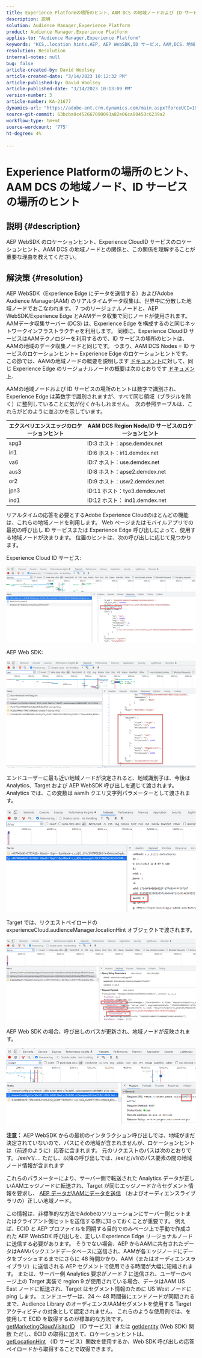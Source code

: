 ```yaml
---
title: Experience Platformの場所のヒント、AAM DCS の地域ノードおよび ID サービスの場所のヒント
description: 説明
solution: Audience Manager,Experience Platform
product: Audience Manager,Experience Platform
applies-to: "Audience Manager,Experience Platform"
keywords: "KCS,.location hints,AEP, AEP WebSDK,ID サービス，AAM,DCS，地域ノード"
resolution: Resolution
internal-notes: null
bug: false
article-created-by: David Woolsey
article-created-date: "3/14/2023 10:12:32 PM"
article-published-by: David Woolsey
article-published-date: "3/14/2023 10:13:09 PM"
version-number: 3
article-number: KA-21677
dynamics-url: "https://adobe-ent.crm.dynamics.com/main.aspx?forceUCI=1&pagetype=entityrecord&etn=knowledgearticle&id=a11c9f4c-b5c2-ed11-83ff-6045bd006a22"
source-git-commit: 63bcba0c452667090093a82e06ca80450c6239a2
workflow-type: tm+mt
source-wordcount: '775'
ht-degree: 4%

---
```


# Experience Platformの場所のヒント、AAM DCS の地域ノード、ID サービスの場所のヒント

## 説明 {#description}

AEP WebSDK のロケーションヒント、Experience CloudID サービスのロケーションヒント、AAM DCS の地域ノードとの関係と、この関係を理解することが重要な理由を教えてください。

## 解決策 {#resolution}


AEP WebSDK（Experience Edge にデータを送信する）およびAdobe Audience Manager(AAM) のリアルタイムデータ収集は、世界中に分散した地域ノードでおこなわれます。 7 つのリージョナルノードと、AEP WebSDK/Experience Edge とAAMデータ収集で同じノードが使用されます。 AAMデータ収集サーバー (DCS) は、Experience Edge を構成するのと同じネットワークインフラストラクチャを利用します。 同様に、Experience CloudID サービスはAAMテクノロジーを利用するので、ID サービスの場所のヒントは、AAMの地域のデータ収集ノードと同じです。 つまり、AAM DCS Nodes = ID サービスのロケーションヒント= Experience Edge のロケーションヒントです。 この節では、AAMの地域ノードの概要を説明します [ドキュメント](https://experienceleague.adobe.com/docs/audience-manager/user-guide/api-and-sdk-code/dcs/dcs-api-reference/dcs-regions.html?lang=ja)に対して、同じ Experience Edge のリージョナルノードの概要は次のとおりです [ドキュメント](https://experienceleague.adobe.com/docs/experience-platform/edge-network-server-api/location-hints.html?lang=en).

AAMの地域ノードおよび ID サービスの場所のヒントは数字で識別され、Experience Edge は英数字で識別されますが、すべて同じ領域（ブラジルを除く）に整列していることに気が付くかもしれません。  次の参照テーブルは、これらがどのように並ぶかを示しています。


| エクスペリエンスエッジのロケーションヒント | AAM DCS Region Node/ID サービスのロケーションヒント |
| --- | --- |
| spg3 | ID:3 ホスト：apse.demdex.net |
| irl1 | ID:6 ホスト：irl1.demdex.net |
| va6 | ID:7 ホスト：use.demdex.net |
| aus3 | ID:8 ホスト：apse2.demdex.net |
| or2 | ID:9 ホスト：usw2.demdex.net |
| jpn3 | ID:11 ホスト：tyo3.demdex.net |
| ind1 | ID:12 ホスト： ind1.demdex.net |


リアルタイムの応答を必要とするAdobe Experience Cloudのほとんどの機能は、これらの地域ノードを利用します。 Web ページまたはモバイルアプリでの最初の呼び出し ID サービスまたは Experience Edge 呼び出しによって、使用する地域ノードが決まります。 位置のヒントは、次の呼び出しに応じて見つかります。

Experience Cloud ID サービス:

![](assets/e80a1235-77bf-ed11-83ff-6045bd006239.png)



AEP Web SDK:

![](assets/8f50cbb3-75bf-ed11-83ff-6045bd006239.png)

エンドユーザーに最も近い地域ノードが決定されると、地域識別子は、今後は Analytics、Target および AEP WebSDK 呼び出しを通じて渡されます。 Analytics では、この変数は aamlh クエリ文字列パラメーターとして渡されます。

![](assets/33af14ff-77bf-ed11-83ff-6045bd006239.png)

Target では、リクエストペイロードの experienceCloud.audienceManager.locationHint オブジェクトで渡されます。

![](assets/dce94437-78bf-ed11-83ff-6045bd006239.png)

AEP Web SDK の場合、呼び出しのパスが更新され、地域ノードが反映されます。

![](assets/8245a050-79bf-ed11-83ff-6045bd006239.png)

<b>注意： </b>AEP WebSDK からの最初のインタラクション呼び出しでは、地域がまだ決定されていないので、パスにその地域が含まれませんが、ロケーションヒントは（前述のように）応答に含まれます。 元のリクエストのパスは次のとおりです。./ee/v1/.... ただし、以降の呼び出しでは、/ee/と/v1/のパス要素の間の地域ノード情報が含まれます

これらのパラメーターにより、サーバー側で転送された Analytics データが正しいAAMエッジノードに転送され、Target が同じエッジノードからセグメント情報を要求し、 [AEP データがAAMにデータを送信](https://experienceleague.adobe.com/docs/audience-manager/user-guide/implementation-integration-guides/integration-experience-platform/aam-aep-audience-sharing.html?lang=ja) （およびオーディエンスライブラリの）正しい地域ノード。

この情報は、非標準的な方法でAdobeのソリューションにサーバー側ヒットまたはクライアント側ヒットを送信する際に知っておくことが重要です。 例えば、ECID と AEP プロファイルを同期する目的でのみページ上で手動で作成された AEP WebSDK 呼び出しを、正しい Experience Edge リージョナルノードに送信する必要があります。 そうでない場合、AEP からAAMに共有されたデータはAAMバックエンドデータベースに送信され、AAMが各エッジノードにデータをプッシュするまでにさらに 48 時間かかり、AAM（またはオーディエンスライブラリ）に送信される AEP セグメントで使用できる時間が大幅に短縮されます。 または、サーバー側 Analytics 要求がノード 7 に送信され、ユーザーのページ上の Target 実装で region 9 が使用されている場合、データはAAM US East ノードに転送され、Target はセグメント情報のために US West ノードに ping します。 エンドユーザーは、24 ～ 48 時間後にエンドノードが同期されるまで、Audience Library のオーディエンス/AAMセグメントを使用する Target アクティビティの対象として認定されません。 これらのような使用例では、を使用して ECID を取得するのが標準的な方法です。 [getMarketingCloudVisitorID](https://experienceleague.adobe.com/docs/id-service/using/id-service-api/methods/getmcvid.html?lang=en) （ID サービス）または [getIdentity](https://experienceleague.adobe.com/docs/experience-platform/edge/extension/accessing-the-ecid.html?lang=en) (Web SDK) 関数 ただし、ECID の取得に加えて、ロケーションヒントは、 [getLocationHint](https://experienceleague.adobe.com/docs/id-service/using/id-service-api/methods/getlocationhint.html?lang=en) （ID サービス）関数を使用するか、Web SDK 呼び出しの応答ペイロードから取得することで取得できます。








